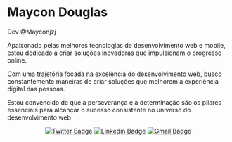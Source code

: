 # Maycon Douglas

Dev @Mayconjzj

Apaixonado pelas melhores tecnologias de desenvolvimento web e mobile, estou dedicado a criar soluções inovadoras que impulsionam o progresso online.

Com uma trajetória focada na excelência do desenvolvimento web, busco constantemente maneiras de criar soluções que melhorem a experiência digital das pessoas.

Estou convencido de que a perseverança e a determinação são os pilares essenciais para alcançar o sucesso consistente no universo do desenvolvimento web

<div align="center">
  
[![Twitter Badge](https://img.shields.io/badge/-@mayconjzj-blue?style=flat-square&labelColor=blue&logo=instagram&logoColor=white&link=https://www.instagram.com/mayconjzj/)](https://www.instagram.com/mayconjzj/) 
[![Linkedin Badge](https://img.shields.io/badge/-Maycon%20Douglas-blue?style=flat-square&logo=Linkedin&logoColor=white&link=https://www.linkedin.com/in/maycon-douglas-739831280/)](https://www.linkedin.com/in/maycon-douglas-739831280/) 
[![Gmail Badge](https://img.shields.io/badge/-mayconxrz@gmail.com-blue?style=flat-square&logo=Gmail&logoColor=white&link=mailto:mayconxrz@gmail.com)](mailto:mayconxrz@gmail.com)

</div>
